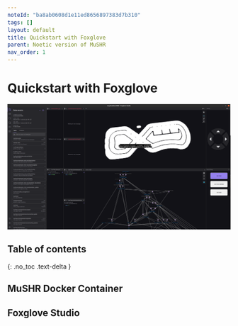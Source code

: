 ```yaml
---
noteId: "ba8ab0608d1e11ed8656897383d7b310"
tags: []
layout: default
title: Quickstart with Foxglove
parent: Noetic version of MuSHR
nav_order: 1
---
```


# [](#header-1)Quickstart with Foxglove
![](../../assets/images/foxglove.jpg)

## Table of contents
{: .no_toc .text-delta }

## MuSHR Docker Container

## Foxglove Studio